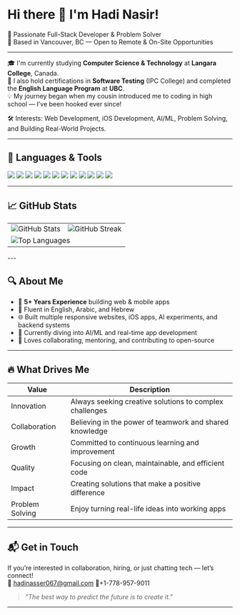 # Hi there 👋 I'm Hadi Nasir!

🚀 Passionate Full-Stack Developer & Problem Solver  
📍 Based in Vancouver, BC — Open to Remote & On-Site Opportunities  

---

🎓 I'm currently studying **Computer Science & Technology** at **Langara College**, Canada.  
🧪 I also hold certifications in **Software Testing** (IPC College) and completed the **English Language Program** at **UBC**.  
💡 My journey began when my cousin introduced me to coding in high school — I’ve been hooked ever since!

🛠️ Interests: Web Development, iOS Development, AI/ML, Problem Solving, and Building Real-World Projects.

---

## 🧰 Languages & Tools
<p>
  <img src="https://img.shields.io/badge/HTML5-E34F26?style=for-the-badge&logo=html5&logoColor=white"/>
  <img src="https://img.shields.io/badge/CSS3-1572B6?style=for-the-badge&logo=css3&logoColor=white"/>
  <img src="https://img.shields.io/badge/JavaScript-F7DF1E?style=for-the-badge&logo=javascript&logoColor=black"/>
  <img src="https://img.shields.io/badge/React-20232A?style=for-the-badge&logo=react&logoColor=61DAFB"/>
  <img src="https://img.shields.io/badge/SwiftUI-FA7343?style=for-the-badge&logo=swift&logoColor=white"/>
  <img src="https://img.shields.io/badge/Firebase-FFCA28?style=for-the-badge&logo=firebase&logoColor=black"/>
  <img src="https://img.shields.io/badge/Node.js-339933?style=for-the-badge&logo=nodedotjs&logoColor=white"/>
  <img src="https://img.shields.io/badge/MongoDB-47A248?style=for-the-badge&logo=mongodb&logoColor=white"/>
  <img src="https://img.shields.io/badge/MySQL-00758F?style=for-the-badge&logo=mysql&logoColor=white"/>
  <img src="https://img.shields.io/badge/Python-3776AB?style=for-the-badge&logo=python&logoColor=white"/>
  <img src="https://img.shields.io/badge/C++-00599C?style=for-the-badge&logo=c%2B%2B&logoColor=white"/>
  <img src="https://img.shields.io/badge/Java-ED8B00?style=for-the-badge&logo=java&logoColor=white"/>
</p>

---

## 📈 GitHub Stats

<div align="center">
  
<table>
  <tr>
    <td><img src="https://github-readme-stats.vercel.app/api?username=HA11723&show_icons=true&theme=tokyonight&hide_border=true&count_private=true" alt="GitHub Stats" /></td>
    <td><img src="https://github-readme-streak-stats.herokuapp.com/?user=HA11723&theme=tokyonight&hide_border=true" alt="GitHub Streak" /></td>
  </tr>
  <tr>
    <td colspan="2"><img src="https://github-readme-stats.vercel.app/api/top-langs/?username=HA11723&layout=compact&theme=tokyonight&hide_border=true" alt="Top Languages" /></td>
  </tr>
</table>

</div>
---



## 🔍 About Me

- 💼 **5+ Years Experience** building web & mobile apps
- 💬 Fluent in English, Arabic, and Hebrew
- 🌐 Built multiple responsive websites, iOS apps, AI experiments, and backend systems
- 🧠 Currently diving into AI/ML and real-time app development
- 🤝 Loves collaborating, mentoring, and contributing to open-source

---

## 🔥 What Drives Me

| Value         | Description                                                                 |
|---------------|-----------------------------------------------------------------------------|
| Innovation    | Always seeking creative solutions to complex challenges                    |
| Collaboration | Believing in the power of teamwork and shared knowledge                    |
| Growth        | Committed to continuous learning and improvement                           |
| Quality       | Focusing on clean, maintainable, and efficient code                        |
| Impact        | Creating solutions that make a positive difference                         |
| Problem Solving | Enjoy turning real-life ideas into working apps                         |

---

## 📬 Get in Touch

If you’re interested in collaboration, hiring, or just chatting tech — let’s connect!  
📧 hadinasser067@gmail.com
📲+1-778-957-9011

> *"The best way to predict the future is to create it."*

---

